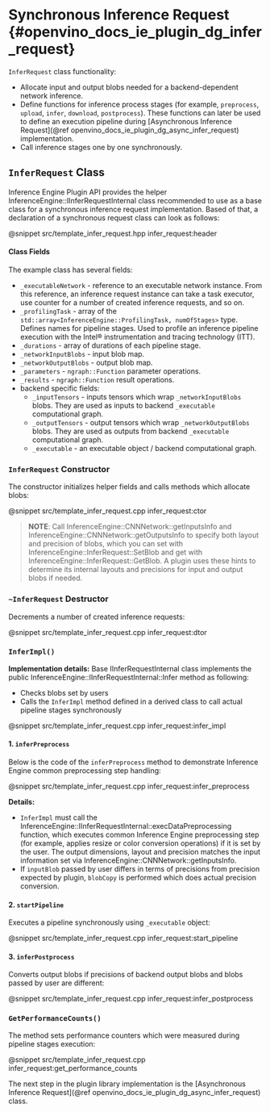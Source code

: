 # Synchronous Inference Request {#openvino_docs_ie_plugin_dg_infer_request}

`InferRequest` class functionality:
- Allocate input and output blobs needed for a backend-dependent network inference.
- Define functions for inference process stages (for example, `preprocess`, `upload`, `infer`, `download`, `postprocess`). These functions can later be used to define an execution pipeline during [Asynchronous Inference Request](@ref openvino_docs_ie_plugin_dg_async_infer_request) implementation.
- Call inference stages one by one synchronously.

`InferRequest` Class
------------------------

Inference Engine Plugin API provides the helper InferenceEngine::IInferRequestInternal class recommended 
to use as a base class for a synchronous inference request implementation. Based of that, a declaration 
of a synchronous request class can look as follows: 

@snippet src/template_infer_request.hpp infer_request:header

#### Class Fields

The example class has several fields:

- `_executableNetwork` - reference to an executable network instance. From this reference, an inference request instance can take a task executor, use counter for a number of created inference requests, and so on.
- `_profilingTask` - array of the `std::array<InferenceEngine::ProfilingTask, numOfStages>` type. Defines names for pipeline stages. Used to profile an inference pipeline execution with the Intel® instrumentation and tracing technology (ITT).
- `_durations` - array of durations of each pipeline stage.
- `_networkInputBlobs` - input blob map.
- `_networkOutputBlobs` - output blob map.
- `_parameters` - `ngraph::Function` parameter operations.
- `_results` - `ngraph::Function` result operations.
- backend specific fields:
	- `_inputTensors` - inputs tensors which wrap `_networkInputBlobs` blobs. They are used as inputs to backend `_executable` computational graph.
	- `_outputTensors` - output tensors which wrap `_networkOutputBlobs` blobs. They are used as outputs from backend `_executable` computational graph.
	- `_executable` - an executable object / backend computational graph.

### `InferRequest` Constructor

The constructor initializes helper fields and calls methods which allocate blobs:

@snippet src/template_infer_request.cpp infer_request:ctor

> **NOTE**: Call InferenceEngine::CNNNetwork::getInputsInfo and InferenceEngine::CNNNetwork::getOutputsInfo to specify both layout and precision of blobs, which you can set with InferenceEngine::InferRequest::SetBlob and get with InferenceEngine::InferRequest::GetBlob. A plugin uses these hints to determine its internal layouts and precisions for input and output blobs if needed. 

### `~InferRequest` Destructor

Decrements a number of created inference requests: 

@snippet src/template_infer_request.cpp infer_request:dtor

### `InferImpl()`

**Implementation details:** Base IInferRequestInternal class implements the public InferenceEngine::IInferRequestInternal::Infer method as following:
- Checks blobs set by users
- Calls the `InferImpl` method defined in a derived class to call actual pipeline stages synchronously

@snippet src/template_infer_request.cpp infer_request:infer_impl

#### 1. `inferPreprocess`

Below is the code of the `inferPreprocess` method to demonstrate Inference Engine common preprocessing step handling:

@snippet src/template_infer_request.cpp infer_request:infer_preprocess

**Details:**
* `InferImpl` must call the InferenceEngine::IInferRequestInternal::execDataPreprocessing function, which executes common Inference Engine preprocessing step (for example, applies resize or color conversion operations) if it is set by the user. The output dimensions, layout and precision matches the input information set via InferenceEngine::CNNNetwork::getInputsInfo.
* If `inputBlob` passed by user differs in terms of precisions from precision expected by plugin, `blobCopy` is performed which does actual precision conversion.

#### 2. `startPipeline`

Executes a pipeline synchronously using `_executable` object:

@snippet src/template_infer_request.cpp infer_request:start_pipeline

#### 3. `inferPostprocess`

Converts output blobs if precisions of backend output blobs and blobs passed by user are different:

@snippet src/template_infer_request.cpp infer_request:infer_postprocess

### `GetPerformanceCounts()`

The method sets performance counters which were measured during pipeline stages execution:

@snippet src/template_infer_request.cpp infer_request:get_performance_counts

The next step in the plugin library implementation is the [Asynchronous Inference Request](@ref openvino_docs_ie_plugin_dg_async_infer_request) class.
